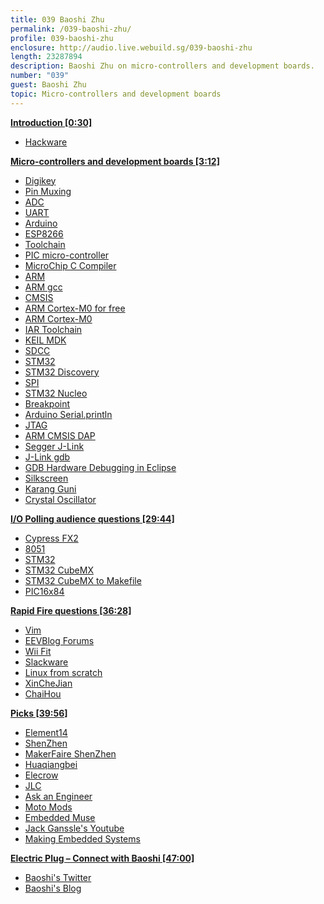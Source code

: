 ```yaml
---
title: 039 Baoshi Zhu
permalink: /039-baoshi-zhu/
profile: 039-baoshi-zhu
enclosure: http://audio.live.webuild.sg/039-baoshi-zhu
length: 23287894
description: Baoshi Zhu on micro-controllers and development boards.
number: "039"
guest: Baoshi Zhu
topic: Micro-controllers and development boards
---
```


**[Introduction [0:30]](#t=0:30)**

- [Hackware](https://www.meetup.com/hackware)

**[Micro-controllers and development boards [3:12]](#t=3:12)**

- [Digikey](https://www.digikey.com/)
- [Pin Muxing](https://en.wikipedia.org/wiki/Multiplexer)
- [ADC](https://en.wikipedia.org/wiki/Analog-to-digital_converter)
- [UART](https://en.wikipedia.org/wiki/Universal_asynchronous_receiver/transmitter)
- [Arduino](http://arduino.org)
- [ESP8266](https://espressif.com/en/products/hardware/esp8266ex/overview)
- [Toolchain](https://en.wikipedia.org/wiki/Toolchain)
- [PIC micro-controller](https://www.microchip.com/design-centers/microcontrollers)
- [MicroChip C Compiler](https://www.microchip.com/mplab/compilers)
- [ARM](http://arm.com/)
- [ARM gcc](https://launchpad.net/gcc-arm-embedded)
- [CMSIS](https://github.com/ARM-software/CMSIS_5/)
- [ARM Cortex-M0 for free](https://www.arm.com/about/newsroom/arm-offers-free-access-to-cortex-m0-processor-ip-to-streamline-embedded-soc-design.php)
- [ARM Cortex-M0](https://www.arm.com/products/processors/cortex-m/cortex-m0.php)
- [IAR Toolchain](https://www.iar.com/iar-embedded-workbench/)
- [KEIL MDK](http://www2.keil.com/mdk5)
- [SDCC](http://sdcc.sourceforge.net/)
- [STM32](http://www.st.com/content/st_com/en/products/microcontrollers/stm32-32-bit-arm-cortex-mcus.html)
- [STM32 Discovery](http://www.st.com/en/evaluation-tools/stm32-mcu-discovery-kits.html?querycriteria=productId=LN1848)
- [SPI](https://en.wikipedia.org/wiki/Serial_Peripheral_Interface_Bus)
- [STM32 Nucleo](http://www.st.com/en/evaluation-tools/stm32-mcu-nucleo.html)
- [Breakpoint](https://en.wikipedia.org/wiki/Breakpoint)
- [Arduino Serial.println](https://www.arduino.cc/en/Serial/Println)
- [JTAG](https://www.xjtag.com/about-jtag/what-is-jtag/)
- [ARM CMSIS DAP](http://www.keil.com/support/man/docs/dapdebug/dapdebug_introduction.htm)
- [Segger J-Link](https://www.segger.com/jlink-debug-probes.html)
- [J-Link gdb](https://www.segger.com/jlink-gdb-server.html)
- [GDB Hardware Debugging in Eclipse](http://stm32discovery.nano-age.co.uk/open-source-development-with-the-stm32-discovery/getting-hardware-debuging-working-with-eclipse-and-code-sourcey)
- [Silkscreen](http://www.omnicircuitboards.com/blog/bid/312861/Understanding-PCB-Manufacturing-Silk-Screening)
- [Karang Guni](https://en.wikipedia.org/wiki/Karung_guni)
- [Crystal Oscillator](https://en.wikipedia.org/wiki/Crystal_oscillator)

**[I/O Polling audience questions [29:44]](#t=29:44)**

- [Cypress FX2](http://www.cypress.com/products/ez-usb-fx2lp)
- [8051](https://en.wikipedia.org/wiki/Intel_MCS-51)
- [STM32](http://www.st.com/content/st_com/en/products/microcontrollers/stm32-32-bit-arm-cortex-mcus.html)
- [STM32 CubeMX](http://www.st.com/en/development-tools/stm32cubemx.html)
- [STM32 CubeMX to Makefile](https://github.com/baoshi/CubeMX2Makefile)
- [PIC16x84](https://en.wikipedia.org/wiki/PIC16x84)


**[Rapid Fire questions  [36:28]](#t=36:28)**

- [Vim](http://www.vim.org/)
- [EEVBlog Forums](http://www.eevblog.com/forum/)
- [Wii Fit](http://wiifit.com/)
- [Slackware](http://www.slackware.com/)
- [Linux from scratch](http://linuxfromscratch.org/)
- [XinCheJian](https://xinchejian.com/)
- [ChaiHou](https://wiki.hackerspaces.org/Chaihuo)

**[Picks [39:56]](#t=39:56)**

- [Element14](http://sg.element14.com/)
- [ShenZhen](https://en.wikipedia.org/wiki/Shenzhen)
- [MakerFaire ShenZhen](http://www.makerfaireshenzhen.com/)
- [Huaqiangbei](https://en.wikipedia.org/wiki/Huaqiangbei)
- [Elecrow](http://www.elecrow.com/)
- [JLC](http://www.sz-jlc.com/)
- [Ask an Engineer](http://adafruit.com/ask)
- [Moto Mods](https://developer.motorola.com/products/mdk)
- [Embedded Muse](http://www.ganssle.com/tem-subunsub.html)
- [Jack Ganssle's Youtube](https://www.youtube.com/channel/UC067MO4ZVsbA8QDJG0qCTJQ/videos)
- [Making Embedded Systems](http://shop.oreilly.com/product/0636920017776.do)


**[Electric Plug  – Connect with Baoshi [47:00]](#t=47:00)**

- [Baoshi's Twitter](http://twitter.com/ba0sh1)
- [Baoshi's Blog](http://www.ba0sh1.com/)
